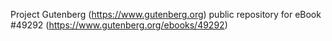 Project Gutenberg (https://www.gutenberg.org) public repository for eBook #49292 (https://www.gutenberg.org/ebooks/49292)
